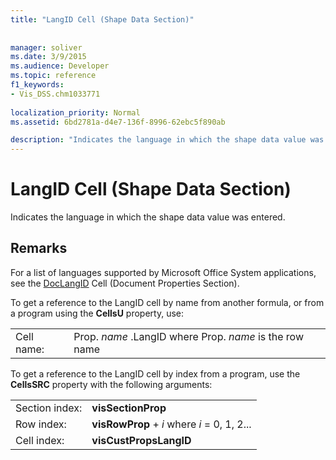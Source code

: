 ```yaml
---
title: "LangID Cell (Shape Data Section)"
 
 
manager: soliver
ms.date: 3/9/2015
ms.audience: Developer
ms.topic: reference
f1_keywords:
- Vis_DSS.chm1033771
 
localization_priority: Normal
ms.assetid: 6bd2781a-d4e7-136f-8996-62ebc5f890ab

description: "Indicates the language in which the shape data value was entered."
---
```


# LangID Cell (Shape Data Section)

Indicates the language in which the shape data value was entered. 
  
## Remarks

For a list of languages supported by Microsoft Office System applications, see the [DocLangID](doclangid-cell-document-properties-section.md) Cell (Document Properties Section). 
  
To get a reference to the LangID cell by name from another formula, or from a program using the **CellsU** property, use: 
  
|||
|:-----|:-----|
| Cell name:  <br/> | Prop.  *name*  .LangID            where Prop.  *name*  is the row name  <br/> |
   
To get a reference to the LangID cell by index from a program, use the **CellsSRC** property with the following arguments: 
  
|||
|:-----|:-----|
| Section index:  <br/> |**visSectionProp** <br/> |
| Row index:  <br/> |**visRowProp** +  *i*            where  *i*  = 0, 1, 2...  <br/> |
| Cell index:  <br/> |**visCustPropsLangID** <br/> |
   

